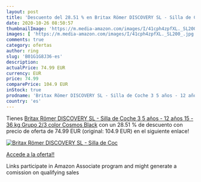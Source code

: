 ```yaml
---
layout: post
title: 'Descuento del 28.51 % en Britax Römer DISCOVERY SL - Silla de Coc'
date: 2020-10-26 08:50:57
thumbnailImage: 'https://m.media-amazon.com/images/I/41cph4zpfXL._SL200_.jpg'
images: [ 'https://m.media-amazon.com/images/I/41cph4zpfXL._SL200_.jpg' ]
comments: true
category: ofertas
author: ring
slug: 'B01G1G8J36-es'
description:
actualPrice: 74.99 EUR
currency: EUR
price: 74.99
comparePrice: 104.9 EUR
inStock: true
prodname: 'Britax Römer DISCOVERY SL - Silla de Coche 3 5 años - 12 años  15 - 36 kg  Grupo 2/3  color Cosmos Black'
country: 'es'
---
```


Tienes [Britax Römer DISCOVERY SL - Silla de Coche 3 5 años - 12 años  15 - 36 kg  Grupo 2/3  color Cosmos Black](https://www.amazon.es/dp/B01G1G8J36/?tag=tolees-21) con un 28.51 % de descuento con precio de oferta de 74.99 EUR (original: 104.9 EUR) en el siguiente enlace!

[![Britax Römer DISCOVERY SL - Silla de Coc](https://m.media-amazon.com/images/I/41cph4zpfXL._SL200_.jpg)](https://www.amazon.es/dp/B01G1G8J36/?tag=tolees-21)

[Accede a la oferta!!](https://www.amazon.es/dp/B01G1G8J36/?tag=tolees-21)

Links participate in Amazon Associate program and might generate a comission on qualifying sales


